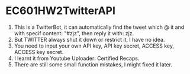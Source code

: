# EC601HW2TwitterAPI
1. This is a TwitterBot, it can automatically find the tweet which @ it and with specif content: "#zjz", then reply it with: zjz.
2. But TWITTER always shut it down or restrict it, I have no idea.
3. You need to input your own API key, API key secret, ACCESS key, ACCESS key secret.
4. I learnt it from Youtube Uploader: Certified Recaps.
5. There are still some small function mistakes, I might fixed it later.
